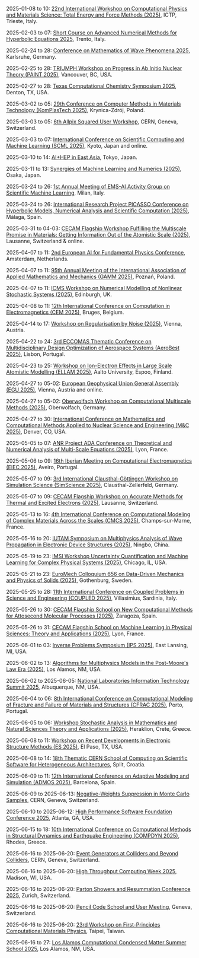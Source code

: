 2025-01-08 to 10: [22nd International Workshop on Computational Physics and Materials Science: Total Energy and Force Methods (2025)](https://indico.ictp.it/event/10815/ "This workshop delves into computational physics and materials science, focusing on total energy and force methods. Key topics include density functional theory, molecular dynamics, and ab initio simulations for studying material properties, electronic structures, and phase transitions. It addresses advancements in computational techniques for modeling complex materials and nanostructures."), ICTP, Trieste, Italy.

2025-02-03 to 07: [Short Course on Advanced Numerical Methods for Hyperbolic Equations 2025](https://eventi.unitn.it/en/short-course-advanced-numerical-methods-hyperbolic-equations-2025 "Focuses on numerical methods for solving hyperbolic partial differential equations. Topics include finite volume methods, discontinuous Galerkin schemes, and high-order approximations, with applications in fluid dynamics, wave propagation, and conservation laws."), Trento, Italy.

2025-02-24 to 28: [Conference on Mathematics of Wave Phenomena 2025](https://conference25.waves.kit.edu "This conference explores mathematical modeling of wave phenomena, covering wave propagation, scattering, and inverse problems. Topics include partial differential equations, numerical methods, and applications in acoustics, electromagnetics, and seismology, emphasizing analytical and computational advancements in wave physics."), Karlsruhe, Germany.

2025-02-25 to 28: [TRIUMPH Workshop on Progress in Ab Initio Nuclear Theory (PAINT 2025)](https://indico.triumf.ca/event/608/ "Focuses on ab initio nuclear theory. Topics include quantum many-body methods, computational nuclear structure, and applications in understanding fundamental nuclear interactions and properties."), Vancouver, BC, USA.

2025-02-27 to 28: [Texas Computational Chemistry Symposium 2025](https://texascomputationalchemistrysymposium.weebly.com/ "Focuses on computational chemistry, covering quantum chemistry, molecular dynamics, and electronic structure calculations. Topics include chemical reactivity, biomolecular simulations, and materials design, emphasizing computational tools for chemical and biochemical research."), Denton, TX, USA.

2025-03-02 to 05: [29th Conference on Computer Methods in Materials Technology (KomPlasTech 2025)](https://komplastech.agh.edu.pl/ "KomPlasTech 2025 explores computational methods in materials technology, focusing on finite element methods, molecular dynamics, and multiscale modeling. Topics include material deformation, fracture mechanics, and electromagnetic properties, with applications in metallurgy, composites, and nanotechnology, emphasizing numerical simulations."), Krynica-Zdrój, Poland.

2025-03-03 to 05: [6th Allpix Squared User Workshop](https://cern.ch/allpix-squared "The workshop focuses on the Allpix Squared simulation framework for pixel detectors. Topics include detector modeling, charge collection, and data analysis. Discussions cover applications in high-energy physics experiments, emphasizing simulation accuracy for LHC and future detector designs."), CERN, Geneva, Switzerland.

2025-03-03 to 07: [International Conference on Scientific Computing and Machine Learning (SCML 2025)](https://scml.jp "SCML 2025 focuses on scientific computing and machine learning, covering numerical solvers, data-driven modeling, and AI for scientific discovery. Topics include physics-informed neural networks, computational fluid dynamics, and applications in climate modeling and materials science, emphasizing hybrid approaches."), Kyoto, Japan and online.

2025-03-10 to 14: [AI+HEP in East Asia](https://indico.cern.ch/event/1392709/ "The workshop explores AI applications in high-energy physics, focusing on East Asian research. Topics include machine learning for particle identification, event reconstruction, and data analysis. Discussions cover AI-driven advancements in LHC experiments and neutrino physics, emphasizing regional collaboration."), Tokyo, Japan.

2025-03-11 to 13: [Synergies of Machine Learning and Numerics (2025)](https://conf.rupp.ink/osaka25/ "This workshop explores synergies between machine learning and numerical methods, focusing on physics-informed neural networks, numerical optimization, and data-driven solvers. Topics include computational fluid dynamics, materials modeling, and inverse problems, emphasizing hybrid approaches for scientific computing."), Osaka, Japan.

2025-03-24 to 26: [1st Annual Meeting of EMS-AI Activity Group on Scientific Machine Learning](https://mate.polimi.it/events/EMS-TAG-SciML-25/ "This meeting focuses on scientific machine learning, covering physics-informed neural networks, data-driven modeling, and AI for scientific discovery. Topics include computational mechanics, climate modeling, and materials science, emphasizing hybrid approaches blending machine learning with traditional numerical methods."), Milan, Italy.

2025-03-24 to 26: [International Research Project PICASSO Conference on Hyperbolic Models, Numerical Analysis and Scientific Computation (2025)](https://indico.math.cnrs.fr/event/13192/ "Focuses on hyperbolic partial differential equations and numerical methods. Topics include finite difference schemes, stability analysis, and applications in fluid dynamics, wave propagation, and scientific computing."), Málaga, Spain.

2025-03-31 to 04-03: [CECAM Flagship Workshop Fulfilling the Multiscale Promise in Materials: Getting Information Out of the Atomistic Scale (2025)](https://cecam.org/workshop-details/fulfilling-the-multiscale-promise-in-materials-getting-information-out-of-the-atomistic-scale-1283 "This workshop focuses on multiscale materials modeling, bridging atomistic and continuum scales. Topics include molecular dynamics, coarse-graining, and machine learning for material properties. Applications span nanomaterials, polymers, and alloys, emphasizing techniques to extract macroscopic behavior from atomistic simulations."), Lausanne, Switzerland & online.

2025-04-07 to 11: [2nd European AI for Fundamental Physics Conference](https://eucaifcon.org/ "EuCAIFCon 2025 explores AI applications in fundamental physics, focusing on machine learning for particle physics and cosmology. Topics include anomaly detection, event reconstruction, and cosmological parameter estimation. The conference discusses AI-driven advancements in LHC experiments and astrophysical data analysis."), Amsterdam, Netherlands.

2025-04-07 to 11: [95th Annual Meeting of the International Association of Applied Mathematics and Mechanics (GAMM 2025)](https://jahrestagung.gamm.org/annual-meeting-2025/95th-annual-meeting-2/ "Covers applied mathematics and mechanics, focusing on numerical methods, optimization, and continuum mechanics. Topics include computational mechanics, control theory, and applications in engineering and physics."), Poznań, Poland.

2025-04-07 to 11: [ICMS Workshop on Numerical Modelling of Nonlinear Stochastic Systems (2025)](https://www.icms.org.uk/workshops/2025/numerical-modelling-nonlinear-stochastic-systems "This workshop focuses on numerical modeling of nonlinear stochastic systems, covering stochastic differential equations, Monte Carlo methods, and multiscale simulations. Topics include stochastic control, applications in climate modeling, and biophysics, emphasizing computational techniques for complex stochastic dynamics."), Edinburgh, UK.

2025-04-08 to 11: [12th International Conference on Computation in Electromagnetics (CEM 2025)](https://cem2025.com/ "CEM 2025 focuses on computational electromagnetics, covering finite element methods, boundary element methods, and high-frequency techniques. Topics include antenna design, electromagnetic scattering, and metamaterials, with applications in telecommunications and radar, emphasizing numerical simulation advancements."), Bruges, Belgium.

2025-04-14 to 17: [Workshop on Regularisation by Noise (2025)](https://regbynoise2025.conf.tuwien.ac.at/ "This workshop focuses on regularization by noise in stochastic systems, covering stochastic differential equations and random perturbations. Topics include noise-induced stability, stochastic resonance, and applications in physics and finance, emphasizing mathematical models for noise-driven phenomena."), Vienna, Austria.

2025-04-22 to 24: [3rd ECCOMAS Thematic Conference on Multidisciplinary Design Optimization of Aerospace Systems (AeroBest 2025)](https://aerobest.idmec.tecnico.ulisboa.pt/ "AeroBest 2025 focuses on multidisciplinary design optimization in aerospace, covering shape optimization, topology optimization, and multi-fidelity modeling. Topics include aerodynamics, structural design, and applications in aircraft and spacecraft, emphasizing computational optimization for performance and efficiency."), Lisbon, Portugal.

2025-04-23 to 25: [Workshop on Ion-Electron Effects in Large Scale Atomistic Modelling (ELLAM 2025)](https://ellam.aalto.fi "ELLAM 2025 focuses on ion-electron effects in atomistic modeling, covering quantum mechanical simulations, electron-ion coupling, and radiation damage. Topics include molecular dynamics, DFT-based methods, and applications in materials science and nanotechnology, emphasizing large-scale computational modeling."), Aalto University, Espoo, Finland.

2025-04-27 to 05-02: [European Geophysical Union General Assembly (EGU 2025)](https://www.egu25.eu/ "EGU 2025 focuses on geophysics, covering computational methods for seismic, atmospheric, and oceanic modeling. Topics include numerical weather prediction, earthquake simulations, and geomagnetic modeling, with applications in climate science and hazard assessment, emphasizing interdisciplinary geophysical computations."), Vienna, Austria and online.

2025-04-27 to 05-02: [Oberwolfach Workshop on Computational Multiscale Methods (2025)](https://mfo.de/occasion/2518/www_view "This workshop explores computational multiscale methods, covering homogenization, multigrid techniques, and adaptive algorithms. Topics include multiscale fluid dynamics, materials modeling, and applications in engineering and biophysics, emphasizing efficient numerical methods for complex systems."), Oberwolfach, Germany.

2025-04-27 to 30: [International Conference on Mathematics and Computational Methods Applied to Nuclear Science and Engineering (M&C 2025)](https://www.ans.org/meetings/mc2025/ "M&C 2025 focuses on computational methods in nuclear science, covering Monte Carlo simulations, deterministic transport, and reactor physics. Topics include neutron transport, radiation shielding, and nuclear data analysis, with applications in reactor design and safety, emphasizing numerical advancements."), Denver, CO, USA.

2025-05-05 to 07: [ANR Project ADA Conference on Theoretical and Numerical Analysis of Multi-Scale Equations (2025)](https://conf-ada.sciencesconf.org/ "Examines theoretical and numerical methods for multi-scale equations. Topics include homogenization, finite element methods, and applications in fluid dynamics and material science."), Lyon, France.

2025-05-06 to 09: [16th Iberian Meeting on Computational Electromagnetics (EIEC 2025)](https://eiec.av.it.pt/ "EIEC 2025 focuses on computational electromagnetics, covering numerical methods for Maxwell’s equations, high-frequency techniques, and electromagnetic compatibility. Topics include antenna modeling, wave propagation, and applications in wireless communications, emphasizing advanced computational tools."), Aveiro, Portugal.

2025-05-07 to 09: [3rd International Clausthal-Göttingen Workshop on Simulation Science (SimScience 2025)](https://www.simscience2025.tu-clausthal.de/ "Covers simulation science, focusing on numerical modeling and optimization. Topics include computational physics, simulation-based design, and applications in engineering and natural sciences."), Clausthal-Zellerfeld, Germany.

2025-05-07 to 09: [CECAM Flagship Workshop on Accurate Methods for Thermal and Excited Electrons (2025)](https://cecam.org/workshop-details/accurate-methods-for-thermal-and-excited-electrons-1371 "This workshop focuses on computational methods for thermal and excited electrons, covering time-dependent density functional theory, Green’s function methods, and many-body perturbation theory. Topics include electron-phonon interactions, excited-state dynamics, and applications in photovoltaics and nanoelectronics, emphasizing accurate quantum chemical simulations."), Lausanne, Switzerland.

2025-05-13 to 16: [4th International Conference on Computational Modeling of Complex Materials Across the Scales (CMCS 2025)](https://cmcs2025.sciencesconf.org/ "CMCS 2025 focuses on computational modeling of complex materials, covering multiscale methods, finite element simulations, and molecular dynamics. Topics include material deformation, electromagnetic properties, and nanoscale interactions, with applications in composites and metamaterials, emphasizing numerical techniques for cross-scale material behavior."), Champs-sur-Marne, France.

2025-05-16 to 20: [IUTAM Symposium on Multiphysics Analysis of Wave Propagation in Electronic Device Structures (2025)](https://iutam.org/symposium/multiphysics-analysis-2025 "Examines multiphysics analysis of wave propagation in electronic devices. Topics include electromagnetic waves, material modeling, and computational methods for device design and performance optimization."), Ningbo, China.

2025-05-19 to 23: [IMSI Workshop Uncertainty Quantification and Machine Learning for Complex Physical Systems (2025)](https://www.imsi.institute/activities/uncertainty-quantification-and-ai-for-complex-systems/uncertainty-quantification-and-machine-learning-for-complex-physical-systems/ "This workshop explores uncertainty quantification and machine learning for physical systems, covering Bayesian methods and surrogate models. Topics include uncertainty propagation, physics-informed neural networks, and applications in fluid dynamics and materials, emphasizing robust computational frameworks."), Chicago, IL, USA.

2025-05-21 to 23: [EuroMech Colloquium 656 on Data-Driven Mechanics and Physics of Solids (2025)](https://656.euromech.org/ "Focuses on data-driven approaches in solid mechanics, integrating machine learning and computational modeling. Topics include material characterization, structural analysis, and applications in engineering design."), Gothenburg, Sweden.

2025-05-25 to 28: [11th International Conference on Coupled Problems in Science and Engineering (COUPLED 2025)](https://coupled2025.cimne.com/ "COUPLED 2025 focuses on coupled problems in science and engineering, covering fluid-structure interactions, multiphysics simulations, and numerical methods. Topics include computational fluid dynamics, thermal coupling, and applications in aerospace and biomechanics, emphasizing advanced simulation techniques."), Villasimius, Sardinia, Italy.

2025-05-26 to 30: [CECAM Flagship School on New Computational Methods for Attosecond Molecular Processes (2025)](https://cecam.org/workshop-details/costzcam-school-on-new-computational-methods-for-attosecond-molecular-processes-1411 "This school explores computational methods for attosecond molecular processes, focusing on ultrafast electron dynamics and time-resolved spectroscopy. Topics include time-dependent quantum simulations, attosecond pulse interactions, and applications in photochemistry, emphasizing cutting-edge computational techniques."), Zaragoza, Spain.

2025-05-26 to 31: [CECAM Flagship School on Machine Learning in Physical Sciences: Theory and Applications (2025)](https://cecam.org/workshop-details/machine-learning-in-physical-sciences-theory-and-applications-1449 "This school explores machine learning in physical sciences, covering neural networks, generative models, and physics-informed learning. Topics include molecular dynamics, materials discovery, and applications in cosmology and biophysics, emphasizing theoretical foundations and practical ML implementations."), Lyon, France.

2025-06-01 to 03: [Inverse Problems Symposium (IPS 2025)](https://canr.msu.edu/inverse-problems/ "IPS 2025 focuses on inverse problems, covering regularization, Bayesian inversion, and computational imaging. Topics include seismic tomography, medical imaging, and inverse scattering, with applications in geophysics and diagnostics, emphasizing numerical methods for solving ill-posed problems."), East Lansing, MI, USA.

2025-06-02 to 13: [Algorithms for Multiphysics Models in the Post-Moore's Law Era (2025)](https://sites.google.com/msu.edu/modeling-beyond-moore/ "This workshop focuses on algorithms for multiphysics models, covering numerical methods for coupled systems in the post-Moore’s Law era. Topics include scalable solvers, reduced-order modeling, and applications in fluid dynamics and materials, emphasizing computational efficiency."), Los Alamos, NM, USA.

2025-06-02 to 2025-06-05: [National Laboratories Information Technology Summit 2025](https://www.nlit.org/ "NLIT 2025 explores IT advancements for national laboratories, with physics applications. Topics include high-performance computing, data analytics, and cybersecurity. Discussions cover computational tools for particle physics simulations and astrophysical data processing, emphasizing IT infrastructure for science."), Albuquerque, NM, USA.

2025-06-04 to 06: [8th International Conference on Computational Modeling of Fracture and Failure of Materials and Structures (CFRAC 2025)](https://www.cfrac2025.pt/ "CFRAC 2025 focuses on computational modeling of material fracture and failure, covering finite element methods and damage mechanics. Topics include crack propagation, composite failure, and applications in aerospace and civil engineering, emphasizing numerical simulation techniques."), Porto, Portugal.

2025-06-05 to 06: [Workshop Stochastic Analysis in Mathematics and Natural Sciences Theory and Applications (2025)](https://sites.google.com/view/samans2025/ "This workshop explores stochastic analysis, covering stochastic differential equations, random processes, and applications in natural sciences. Topics include stochastic modeling in physics, biology, and climate, emphasizing theoretical advancements and practical stochastic applications."), Heraklion, Crete, Greece.

2025-06-08 to 11: [Workshop on Recent Developments in Electronic Structure Methods (ES 2025)](https://www.utep.edu/science/electronic-structure-workshop/ "ES 2025 focuses on electronic structure methods, covering density functional theory, coupled-cluster methods, and quantum Monte Carlo. Topics include applications in materials science, chemical physics, and nanotechnology, emphasizing computational advances in electronic structure calculations."), El Paso, TX, USA.

2025-06-08 to 14: [18th Thematic CERN School of Computing on Scientific Software for Heterogeneous Architectures](https://csc.web.cern.ch/ "The school trains researchers in scientific software development for heterogeneous architectures. Topics include GPU programming, parallel computing, and software optimization for physics simulations. It emphasizes tools for high-energy physics, such as CERN’s experiments, focusing on performance portability and scalability in data-intensive applications."), Split, Croatia.

2025-06-09 to 11: [12th International Conference on Adaptive Modeling and Simulation (ADMOS 2025)](https://admos2025.cimne.com/ "ADMOS 2025 focuses on adaptive modeling and simulation, covering mesh adaptation, error estimation, and multiscale methods. Topics include computational fluid dynamics, structural mechanics, and applications in engineering, emphasizing adaptive numerical techniques for complex simulations."), Barcelona, Spain.

2025-06-09 to 2025-06-13: [Negative-Weights Suppression in Monte Carlo Samples](https://indico.cern.ch/event/1410991/ "The workshop addresses negative-weight suppression in Monte Carlo simulations, focusing on particle physics. Topics include event reweighting, phase-space optimization, and computational efficiency. Discussions cover applications in LHC simulations, advancing precision in theoretical predictions."), CERN, Geneva, Switzerland.

2025-06-10 to 2025-06-12: [High Performance Software Foundation Conference 2025](https://hpsf.io/2025/ "HPSF 2025 explores high-performance computing software, with applications in physics. Topics include parallel algorithms, GPU optimization, and scientific simulations. Discussions cover software for particle physics and cosmology, emphasizing computational advancements for large-scale data."), Atlanta, GA, USA.

2025-06-15 to 18: [10th International Conference on Computational Methods in Structural Dynamics and Earthquake Engineering (COMPDYN 2025)](https://2025.compdyn.org/ "This conference focuses on computational methods for structural dynamics and earthquake engineering, covering finite element methods, dynamic response analysis, and seismic simulations. Topics include structural vibrations, soil-structure interactions, and applications in seismic design, emphasizing numerical techniques for earthquake-resistant structures."), Rhodes, Greece.

2025-06-16 to 2025-06-20: [Event Generators at Colliders and Beyond Colliders](https://indico.cern.ch/event/1402281/ "The workshop focuses on event generators for particle physics, exploring Monte Carlo methods. Topics include QCD simulations, parton showers, and beyond-Standard-Model processes. Discussions cover applications in LHC experiments and future colliders, advancing computational precision."), CERN, Geneva, Switzerland.

2025-06-16 to 2025-06-20: [High Throughput Computing Week 2025](https://indico.cern.ch/event/1411013/ "HTC 2025 explores high-throughput computing, focusing on scientific applications in physics. Topics include distributed computing, grid computing, and data-intensive workflows. Discussions cover applications in LHC data processing and cosmological simulations, advancing computational scalability."), Madison, WI, USA.

2025-06-16 to 2025-06-20: [Parton Showers and Resummation Conference 2025](https://indico.cern.ch/event/1402265/ "PSR2025 explores parton showers and resummation, focusing on QCD and particle physics. Topics include Monte Carlo simulations, soft gluon resummation, and jet physics. Discussions cover applications in LHC experiments, advancing precision theoretical predictions."), Zurich, Switzerland.

2025-06-16 to 2025-06-20: [Pencil Code School and User Meeting](https://www.pencil-code.nordita.org/ "The school and meeting focus on the Pencil Code, a tool for astrophysical simulations. Topics include magnetohydrodynamics, stellar dynamics, and numerical methods. Discussions cover applications in cosmology and star formation, emphasizing computational astrophysics."), Geneva, Switzerland.

2025-06-16 to 2025-06-20: [23rd Workshop on First-Principles Computational Materials Physics](https://phys.ncts.ntu.edu.tw/act/actnews/The-23rd-Workshop-on-First-Principles-Computational-Materials-Physics-52319076/home "The workshop explores first-principles methods in materials physics, focusing on computational techniques. Topics include DFT, quantum Monte Carlo, and topological materials. Discussions cover applications in quantum computing and energy materials, advancing materials science."), Taipei, Taiwan.

2025-06-16 to 27: [Los Alamos Computational Condensed Matter Summer School 2025](https://laccmss.github.io/2025/ "This summer school focuses on computational condensed matter physics, covering density functional theory, Monte Carlo methods, and molecular dynamics. Topics include quantum materials, superconductivity, and energy applications, emphasizing computational techniques for material simulations."), Los Alamos, NM, USA.

